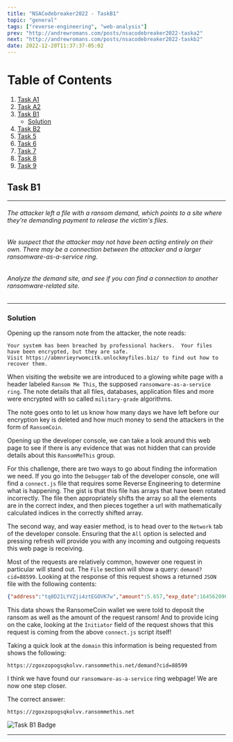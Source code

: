 ```yaml
---
title: "NSACodebreaker2022 - TaskB1"
topic: "general"
tags: ["reverse-engineering", "web-analysis"]
prev: "http://andrewromans.com/posts/nsacodebreaker2022-taska2"
next: "http://andrewromans.com/posts/nsacodebreaker2022-taskb2"
date: 2022-12-20T11:37:37-05:02
---
```


# Table of Contents
1. [Task A1](http://localhost:1313/posts/nsacodebreaker2022-taska1)
2. [Task A2](http://localhost:1313/posts/nsacodebreaker2022-taska2)
3. [Task B1](#task-b1)
	- [Solution](#solution)
4. [Task B2](http://localhost:1313/posts/nsacodebreaker2022-taskb2/)
5. [Task 5](http://localhost:1313/posts/nsacodebreaker2022-task5/)
6. [Task 6](http://localhost:1313/posts/nsacodebreaker2022-task6/)
7. [Task 7](http://localhost:1313/posts/nsacodebreaker2022-task7/)
8. [Task 8](http://localhost:1313/posts/nsacodebreaker2022-task8/)
9. [Task 9](http://localhost:1313/posts/nsacodebreaker2022-task9/)

## Task B1

- - -
###### The attacker left a file with a ransom demand, which points to a site where they're demanding payment to release the victim's files.

###### We suspect that the attacker may not have been acting entirely on their own. There may be a connection between the attacker and a larger ransomware-as-a-service ring.

###### Analyze the demand site, and see if you can find a connection to another ransomware-related site.
- - - 

### Solution

Opening up the ransom note from the attacker, the note reads:

```
Your system has been breached by professional hackers.  Your files have been encrypted, but they are safe.
Visit https://abmnrieyrwomcitk.unlockmyfiles.biz/ to find out how to recover them.
```

When visiting the website we are introduced to a glowing white page with a header labeled `Ransom Me This`, the supposed `ransomware-as-a-service ring`. The note details that all files, databases, application files and more were encrypted with so called `military-grade` algorithms. 

The note goes onto to let us know how many days we have left before our encryption key is deleted and how much money to send the attackers in the form of `RansomCoin`. 

Opening up the developer console, we can take a look around this web page to see if there is any evidence that was not hidden that can provide details about this `RansomMeThis` group.

For this challenge, there are two ways to go about finding the information we need. If you go into the `Debugger` tab of the developer console, one will find a `connect.js` file that requires some Reverse Engineering to determine what is happening. The gist is that this file has arrays that have been rotated incorrectly. The file then appropriately shifts the array so all the elements are in the correct index, and then pieces together a url with mathematically calculated indices in the correctly shifted array. 

The second way, and way easier method, is to head over to the `Network` tab of the developer console. Ensuring that the `All` option is selected and pressing refresh will provide you with any incoming and outgoing requests this web page is receiving. 

Most of the requests are relatively common, however one request in particular will stand out. The `File` section will show a query: `demand?cid=88599`. Looking at the response of this request shows a returned `JSON` file with the following contents:

```json
{"address":"tq0D21LYVZji4ztEGOVK7w","amount":5.657,"exp_date":1645620962}
```

This data shows the RansomeCoin wallet we were told to deposit the ransom as well as the amount of the request ransom! And to provide icing on the cake, looking at the `Initiator` field of the request shows that this request is coming from the above `connect.js` script itself! 

Taking a quick look at the `domain` this information is being requested from shows the following:

```
https://zgoxzopogsqkolvv.ransommethis.net/demand?cid=88599
```

I think we have found our `ransomware-as-a-service` ring webpage! We are now one step closer.

The correct answer:

`https://zgoxzopogsqkolvv.ransommethis.net`

![Task B1 Badge](/posts/badgeb1.png "Task B1 Badge")

- - -